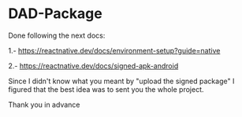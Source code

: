 # DAD-Package

Done following the next docs:

1.- https://reactnative.dev/docs/environment-setup?guide=native

2.- https://reactnative.dev/docs/signed-apk-android

Since I didn't know what you meant by "upload the signed package" I figured that the best idea was to sent you the whole project.

Thank you in advance
